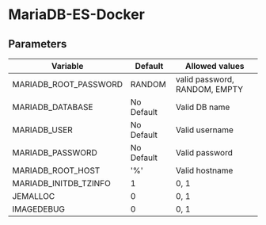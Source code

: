 # MariaDB-ES-Docker

## Parameters

| Variable | Default| Allowed values |
| --- | --- | --- |
| MARIADB_ROOT_PASSWORD | RANDOM | valid password, RANDOM, EMPTY |
| MARIADB_DATABASE | No Default | Valid DB name |
| MARIADB_USER | No Default | Valid username |
| MARIADB_PASSWORD | No Default | Valid password |
| MARIADB_ROOT_HOST | '%' | Valid hostname |
| MARIADB_INITDB_TZINFO | 1 | 0, 1 |
| JEMALLOC | 0 | 0, 1 |
| IMAGEDEBUG | 0 | 0, 1 |
